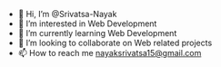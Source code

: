 - 👋 Hi, I’m @Srivatsa-Nayak
- 👀 I’m interested in Web Development
- 🌱 I’m currently learning Web Development
- 💞️ I’m looking to collaborate on Web related projects
- 📫 How to reach me nayaksrivatsa15@gmail.com

<!---
Srivatsa-Nayak/Srivatsa-Nayak is a ✨ special ✨ repository because its `README.md` (this file) appears on your GitHub profile.
You can click the Preview link to take a look at your changes.
--->
